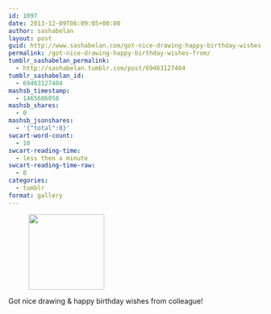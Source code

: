 ```yaml
---
id: 1097
date: 2013-12-09T06:09:05+00:00
author: sashabelan
layout: post
guid: http://www.sashabelan.com/got-nice-drawing-happy-birthday-wishes-from/
permalink: /got-nice-drawing-happy-birthday-wishes-from/
tumblr_sashabelan_permalink:
  - http://sashabelan.tumblr.com/post/69463127404
tumblr_sashabelan_id:
  - 69463127404
mashsb_timestamp:
  - 1465686058
mashsb_shares:
  - 0
mashsb_jsonshares:
  - '{"total":0}'
swcart-word-count:
  - 10
swcart-reading-time:
  - less then a minute
swcart-reading-time-raw:
  - 0
categories:
  - tumblr
format: gallery
---
```

<div id='gallery-546' class='gallery galleryid-1097 gallery-columns-3 gallery-size-thumbnail'>
  <figure class='gallery-item'> 
  
  <div class='gallery-icon landscape'>
    <a href='http://www.sashabelan.ru/got-nice-drawing-happy-birthday-wishes-from/attachment/1098/'><img width="150" height="150" src="http://www.sashabelan.ru/wp-content/uploads/2013/12/tumblr_mxizr5aJMF1qarj97o1_1280-150x150.jpg" class="attachment-thumbnail size-thumbnail" alt="" srcset="http://www.sashabelan.ru/wp-content/uploads/2013/12/tumblr_mxizr5aJMF1qarj97o1_1280-150x150.jpg 150w, http://www.sashabelan.ru/wp-content/uploads/2013/12/tumblr_mxizr5aJMF1qarj97o1_1280-300x300.jpg 300w, http://www.sashabelan.ru/wp-content/uploads/2013/12/tumblr_mxizr5aJMF1qarj97o1_1280-230x230.jpg 230w, http://www.sashabelan.ru/wp-content/uploads/2013/12/tumblr_mxizr5aJMF1qarj97o1_1280-350x350.jpg 350w, http://www.sashabelan.ru/wp-content/uploads/2013/12/tumblr_mxizr5aJMF1qarj97o1_1280.jpg 640w" sizes="(max-width: 150px) 100vw, 150px" /></a>
  </div></figure>
</div>

Got nice drawing & happy birthday wishes from colleague!